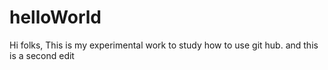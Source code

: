 # helloWorld

Hi folks,
    This is my experimental work to study how to use git hub.
    and this is a second edit
    
